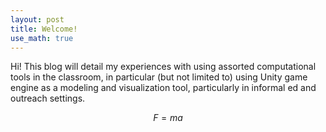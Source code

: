 ```yaml
---
layout: post
title: Welcome!
use_math: true
---
```


Hi! This blog will detail my experiences with using assorted computational tools in the classroom, in particular (but not limited to) using Unity game engine as a modeling and visualization tool, particularly in informal ed and outreach settings.

$$
F = ma
$$

